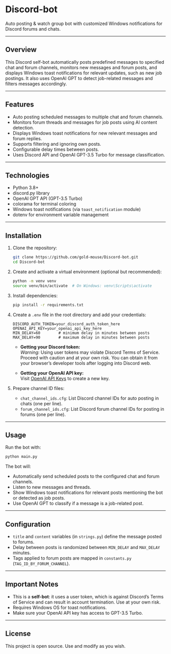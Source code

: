 # Discord-bot

Auto posting & watch group bot with customized Windows notifications for Discord forums and chats.

---

## Overview

This Discord self-bot automatically posts predefined messages to specified chat and forum channels, monitors new messages and forum posts, and displays Windows toast notifications for relevant updates, such as new job postings. It also uses OpenAI GPT to detect job-related messages and filters messages accordingly.

---

## Features

- Auto posting scheduled messages to multiple chat and forum channels.
- Monitors forum threads and messages for job posts using AI content detection.
- Displays Windows toast notifications for new relevant messages and forum replies.
- Supports filtering and ignoring own posts.
- Configurable delay times between posts.
- Uses Discord API and OpenAI GPT-3.5 Turbo for message classification.

---

## Technologies

- Python 3.8+
- discord.py library
- OpenAI GPT API (GPT-3.5 Turbo)
- colorama for terminal coloring
- Windows toast notifications (via `toast_notification` module)
- dotenv for environment variable management

---

## Installation

1. Clone the repository:

   ```sh
   git clone https://github.com/gold-mouse/Discord-bot.git
   cd Discord-bot
   ```

2. Create and activate a virtual environment (optional but recommended):

   ```sh
   python -m venv venv
   source venv/bin/activate  # On Windows: venv\Scripts\activate
   ```

3. Install dependencies:

   ```sh
   pip install -r requirements.txt
   ```

4. Create a `.env` file in the root directory and add your credentials:

   ```env
   DISCORD_AUTH_TOKEN=your_discord_auth_token_here
   OPENAI_API_KEY=your_openai_api_key_here
   MIN_DELAY=60        # minimum delay in minutes between posts
   MAX_DELAY=90        # maximum delay in minutes between posts
   ```

   - **Getting your Discord token:**  
     *Warning:* Using user tokens may violate Discord Terms of Service. Proceed with caution and at your own risk. You can obtain it from your browser’s developer tools after logging into Discord web.
   
   - **Getting your OpenAI API key:**  
     Visit [OpenAI API Keys](https://platform.openai.com/account/api-keys) to create a new key.

5. Prepare channel ID files:

   - `chat_channel_ids.cfg`: List Discord channel IDs for auto posting in chats (one per line).
   - `forum_channel_ids.cfg`: List Discord forum channel IDs for posting in forums (one per line).

---

## Usage

Run the bot with:

```sh
python main.py
```

The bot will:

- Automatically send scheduled posts to the configured chat and forum channels.
- Listen to new messages and threads.
- Show Windows toast notifications for relevant posts mentioning the bot or detected as job posts.
- Use OpenAI GPT to classify if a message is a job-related post.

---

## Configuration

- `title` and `content` variables (in `strings.py`) define the message posted to forums.
- Delay between posts is randomized between `MIN_DELAY` and `MAX_DELAY` minutes.
- Tags applied to forum posts are mapped in `constants.py` (`TAG_ID_BY_FORUM_CHANNEL`).

---

## Important Notes

- This is a **self-bot**: it uses a user token, which is against Discord’s Terms of Service and can result in account termination. Use at your own risk.
- Requires Windows OS for toast notifications.
- Make sure your OpenAI API key has access to GPT-3.5 Turbo.

---

## License

This project is open source. Use and modify as you wish.
